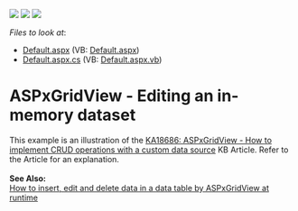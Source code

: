 <!-- default badges list -->
![](https://img.shields.io/endpoint?url=https://codecentral.devexpress.com/api/v1/VersionRange/128530956/13.1.4%2B)
[![](https://img.shields.io/badge/Open_in_DevExpress_Support_Center-FF7200?style=flat-square&logo=DevExpress&logoColor=white)](https://supportcenter.devexpress.com/ticket/details/E257)
[![](https://img.shields.io/badge/📖_How_to_use_DevExpress_Examples-e9f6fc?style=flat-square)](https://docs.devexpress.com/GeneralInformation/403183)
<!-- default badges end -->
<!-- default file list -->
*Files to look at*:

* [Default.aspx](./CS/TestGridViewSite81/Default.aspx) (VB: [Default.aspx](./VB/TestGridViewSite81/Default.aspx))
* [Default.aspx.cs](./CS/TestGridViewSite81/Default.aspx.cs) (VB: [Default.aspx.vb](./VB/TestGridViewSite81/Default.aspx.vb))
<!-- default file list end -->
# ASPxGridView - Editing an in-memory dataset


<p>This example is an illustration of the <a href="https://www.devexpress.com/Support/Center/p/KA18686">KA18686: ASPxGridView - How to implement CRUD operations with a custom data source</a> KB Article. Refer to the Article for an explanation.<br /><strong><br />See Also:<br /></strong><a href="https://www.devexpress.com/Support/Center/p/E2945">How to insert, edit and delete data in a data table by ASPxGridView at runtime</a></p>

<br/>


